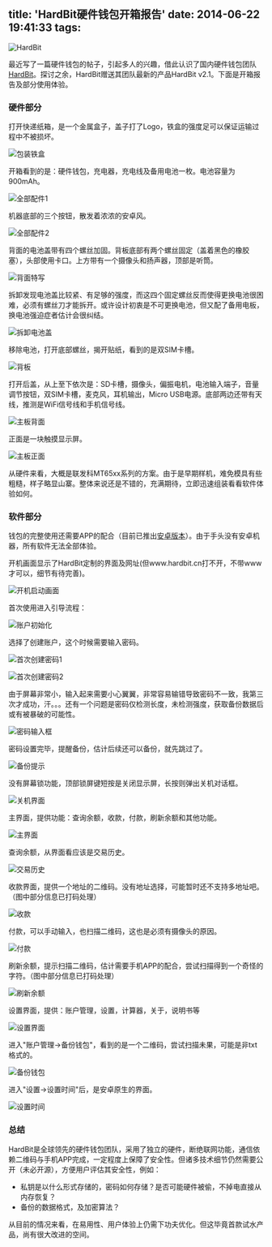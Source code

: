 title: 'HardBit硬件钱包开箱报告'
date: 2014-06-22 19:41:33
tags:
---

![HardBit](https://cloud.githubusercontent.com/assets/514951/3351131/5f3759fe-f9f5-11e3-8a08-365334254d96.jpg)

最近写了一篇硬件钱包的帖子，引起多人的兴趣，借此认识了国内硬件钱包团队[HardBit](http://hardbit.cn/)。探讨之余，HardBit赠送其团队最新的产品HardBit v2.1。下面是开箱报告及部分使用体验。

### 硬件部分

打开快递纸箱，是一个金属盒子，盖子打了Logo，铁盒的强度足可以保证运输过程中不被损坏。

![包装铁盒](https://cloud.githubusercontent.com/assets/514951/3351107/635d834c-f9f4-11e3-8d65-7f198cac2fc2.JPG)

开箱看到的是：硬件钱包，充电器，充电线及备用电池一枚。电池容量为900mAh。

![全部配件1](https://cloud.githubusercontent.com/assets/514951/3351108/638a1560-f9f4-11e3-97f5-701bca2bdadb.JPG)

机器底部的三个按钮，散发着浓浓的安卓风。

![全部配件2](https://cloud.githubusercontent.com/assets/514951/3351109/63b2142a-f9f4-11e3-9a7d-75bd46e1d14d.jpg)

背面的电池盖带有四个螺丝加固。背板底部有两个螺丝固定（盖着黑色的橡胶塞），头部使用卡口。上方带有一个摄像头和扬声器，顶部是听筒。

![背面特写](https://cloud.githubusercontent.com/assets/514951/3351112/a1556214-f9f4-11e3-9c4d-5ddf557d4462.jpg)

拆卸发现电池盖比较紧、有足够的强度，而这四个固定螺丝反而使得更换电池很困难，必须有螺丝刀才能拆开。或许设计初衷是不可更换电池，但又配了备用电板，换电池强迫症者估计会很纠结。

![拆卸电池盖](https://cloud.githubusercontent.com/assets/514951/3351113/b2909f62-f9f4-11e3-92a9-d36c27a14741.jpg)

移除电池，打开底部螺丝，揭开贴纸，看到的是双SIM卡槽。

![背板](https://cloud.githubusercontent.com/assets/514951/3351115/b73a7b96-f9f4-11e3-9a95-7113cde0c914.jpg)

打开后盖，从上至下依次是：SD卡槽，摄像头，偏振电机，电池输入端子，音量调节按钮，双SIM卡槽，麦克风，耳机输出，Micro USB电源。底部两边还带有天线，推测是WiFi信号线和手机信号线。

![主板背面](https://cloud.githubusercontent.com/assets/514951/3351117/b783ac4e-f9f4-11e3-8af2-08b9c0a9e8f3.jpg)

正面是一块触摸显示屏。

![主板正面](https://cloud.githubusercontent.com/assets/514951/3351118/b787b1d6-f9f4-11e3-9a0d-547e30fa5e41.jpg)

从硬件来看，大概是联发科MT65xx系列的方案。由于是早期样机，难免模具有些粗糙，样子略显山寨。整体来说还是不错的，充满期待，立即迅速组装看看软件体验如何。


### 软件部分

钱包的完整使用还需要APP的配合（目前已推出[安卓版本](http://hardbit.cn/index.php/downloads)）。由于手头没有安卓机器，所有软件无法全部体验。

开机画面显示了HardBit定制的界面及网址(但www.hardbit.cn打不开，不带www才可以，细节有待完善)。

![开机启动画面](https://cloud.githubusercontent.com/assets/514951/3351198/e520fe26-f9fa-11e3-8a58-e1b1d50b1d6f.jpg)

首次使用进入引导流程：

![账户初始化](https://cloud.githubusercontent.com/assets/514951/3351199/f71242b6-f9fa-11e3-88c2-156111deef81.jpg)

选择了创建账户，这个时候需要输入密码。

![首次创建密码1](https://cloud.githubusercontent.com/assets/514951/3351200/f914f1da-f9fa-11e3-8125-c138d94601b5.jpg)

![首次创建密码2](https://cloud.githubusercontent.com/assets/514951/3351201/fcbb572a-f9fa-11e3-871e-624b10b46396.jpg)

由于屏幕非常小，输入起来需要小心翼翼，非常容易输错导致密码不一致，我第三次才成功，汗。。。还有一个问题是密码仅检测长度，未检测强度，获取备份数据后或有被暴破的可能性。

![密码输入框](https://cloud.githubusercontent.com/assets/514951/3351202/ffbc1e8c-f9fa-11e3-8ab6-709644430127.jpg)

密码设置完毕，提醒备份，估计后续还可以备份，就先跳过了。

![备份提示](https://cloud.githubusercontent.com/assets/514951/3351203/02ab42ee-f9fb-11e3-9ef3-7005e75163c6.jpg)

没有屏幕锁功能，顶部锁屏键短按是关闭显示屏，长按则弹出关机对话框。

![关机界面](https://cloud.githubusercontent.com/assets/514951/3351206/0d486c18-f9fb-11e3-8360-9dda514fd81b.jpg)

主界面，提供功能：查询余额，收款，付款，刷新余额和其他功能。

![主界面](https://cloud.githubusercontent.com/assets/514951/3351244/95c9f75e-f9fc-11e3-8054-85ca9fbf8afb.jpg)

查询余额，从界面看应该是交易历史。

![交易历史](https://cloud.githubusercontent.com/assets/514951/3351254/d6938584-f9fc-11e3-8ca2-a0eb4c630714.jpg)

收款界面，提供一个地址的二维码。没有地址选择，可能暂时还不支持多地址吧。（图中部分信息已打码处理）

![收款](https://cloud.githubusercontent.com/assets/514951/3351245/9f5d499c-f9fc-11e3-801c-3ceadb52ecc9.jpg)

付款，可以手动输入，也扫描二维码，这也是必须有摄像头的原因。

![付款](https://cloud.githubusercontent.com/assets/514951/3351247/a4152bb2-f9fc-11e3-835d-29a6bb0eccc6.jpg)

刷新余额，提示扫描二维码，估计需要手机APP的配合，尝试扫描得到一个奇怪的字符。（图中部分信息已打码处理）

![刷新余额](https://cloud.githubusercontent.com/assets/514951/3351354/7ad91644-fa03-11e3-8e67-63f854924b25.jpg)

设置界面，提供：账户管理，设置，计算器，关于，说明书等

![设置界面](https://cloud.githubusercontent.com/assets/514951/3351238/4c663186-f9fc-11e3-81cb-292fe6738261.jpg)

进入"账户管理->备份钱包"，看到的是一个二维码，尝试扫描未果，可能是非txt格式的。

![备份钱包](https://cloud.githubusercontent.com/assets/514951/3351295/f84a34ea-f9ff-11e3-9ba9-765f7bb9c12a.jpg)

进入"设置->设置时间"后，是安卓原生的界面。

![设置时间](https://cloud.githubusercontent.com/assets/514951/3351278/5709f10c-f9fe-11e3-8474-7434210b4215.jpg)

### 总结

HardBit是全球领先的硬件钱包团队，采用了独立的硬件，断绝联网功能，通信依赖二维码与手机APP完成，一定程度上保障了安全性。但诸多技术细节仍然需要公开（未必开源），方便用户评估其安全性，例如：

* 私钥是以什么形式存储的，密码如何存储？是否可能硬件被偷，不掉电直接从内存恢复？
* 备份的数据格式，及加密算法？

从目前的情况来看，在易用性、用户体验上仍需下功夫优化。但这毕竟首款试水产品，尚有很大改进的空间。
